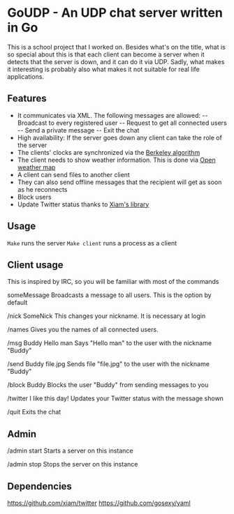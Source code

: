 # GoUDP - An UDP chat server written in Go

This is a school project that I worked on. Besides what's on the title,
what is so special about this is that each client can become a server
when it detects that the server is down, and it can do it via UDP.
Sadly, what makes it interesting is probably also what makes it not
suitable for real life applications.

## Features
- It communicates via XML. The following messages are allowed:
-- Broadcast to every registered user
-- Request to get all connected users
-- Send a private message
-- Exit the chat
- High availability: If the server goes down any client can take the role of the server
- The clients' clocks are synchronized via the [Berkeley algorithm](http://en.wikipedia.org/wiki/Berkeley_algorithm)
- The client needs to show weather information. This is done via [Open weather map](http://openweathermap.org)
- A client can send files to another client
- They can also send offline messages that the recipient will get as soon as he reconnects
- Block users
- Update Twitter status thanks to [Xiam's library](https://github.com/xiam/twitter)


## Usage
``` Make ``` runs the server
``` Make client ``` runs a process as a client

## Client usage
This is inspired by IRC, so you will be familiar with most of the commands

someMessage
Broadcasts a message to all users. This is the option by default

/nick SomeNick
This changes your nickname. It is necessary at login

/names
Gives you the names of all connected users.

/msg Buddy Hello man
Says "Hello man" to the user with the nickname "Buddy"

/send Buddy file.jpg
Sends file "file.jpg" to the user with the nickname "Buddy"

/block Buddy
Blocks the user "Buddy" from sending messages to you

/twitter I like this day!
Updates your Twitter status with the message shown

/quit
Exits the chat

## Admin
/admin start
Starts a server on this instance

/admin stop
Stops the server on this instance

## Dependencies
https://github.com/xiam/twitter
https://github.com/gosexy/yaml